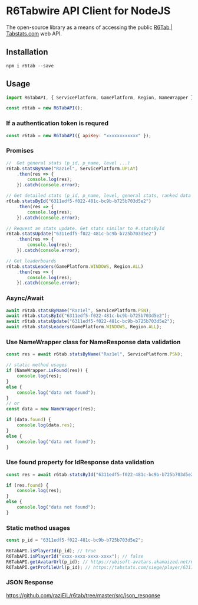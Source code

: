 # R6Tabwire API Client for NodeJS
The open-source library as a means of accessing the public [R6Tab | Tabstats.com](https://github.com/Tabwire/R6Tab-API) web API.

## Installation
`npm i r6tab --save`

## Usage
```js
import R6TabAPI, { ServicePlatform, GamePlatform, Region, NameWrapper } from "r6tab";

const r6tab = new R6TabAPI();
```

### If a authentication token is requred
```js
const r6tab = new R6TabAPI({ apiKey: "xxxxxxxxxxxx" });
```

### Promises
```js
//  Get general stats (p_id, p_name, level ...)
r6tab.statsByName("Raz1el", ServicePlatform.UPLAY)
    .then(res => {
        console.log(res);
    }).catch(console.error);

// Get detailed stats (p_id, p_name, level, general stats, ranked data ...)
r6tab.statsById("6311edf5-f022-481c-bc9b-b725b703d5e2")
    .then(res => {
        console.log(res);
    }).catch(console.error);

// Request an stats update. Get stats similar to #.statsById
r6tab.statsUpdate("6311edf5-f022-481c-bc9b-b725b703d5e2")
    .then(res => {
        console.log(res);
    }).catch(console.error);

// Get leaderboards
r6tab.statsLeaders(GamePlatform.WINDOWS, Region.ALL)
    .then(res => {
        console.log(res);
    }).catch(console.error);
```
### Async/Await
```js
await r6tab.statsByName("Raz1el", ServicePlatform.PSN);
await r6tab.statsById("6311edf5-f022-481c-bc9b-b725b703d5e2");
await r6tab.statsUpdate("6311edf5-f022-481c-bc9b-b725b703d5e2");
await r6tab.statsLeaders(GamePlatform.WINDOWS, Region.ALL);
```

### Use NameWrapper class for NameResponse data validation
```js
const res = await r6tab.statsByName("Raz1el", ServicePlatform.PSN);

// static method usages
if (NameWrapper.isFound(res)) {
    console.log(res);
}
else {
    console.log("data not found");
}
// or
const data = new NameWrapper(res);

if (data.found) {
    console.log(data.res);
}
else {
    console.log("data not found");
}

```
### Use found property for IdResponse data validation
```js
const res = await r6tab.statsById("6311edf5-f022-481c-bc9b-b725b703d5e2");

if (res.found) {
    console.log(res);
}
else {
    console.log("data not found");
}
```
### Static method usages
```js
const p_id = "6311edf5-f022-481c-bc9b-b725b703d5e2";

R6TabAPI.isPlayerId(p_id); // true
R6TabAPI.isPlayerId("xxxx-xxxx-xxxx-xxxx"); // false
R6TabAPI.getAvatarUrl(p_id); // https://ubisoft-avatars.akamaized.net/6311edf5-f022-481c-bc9b-b725b703d5e2/default_256_256.png
R6TabAPI.getProfileUrl(p_id); // https://tabstats.com/siege/player/6311edf5-f022-481c-bc9b-b725b703d5e2
```

### JSON Response
https://github.com/raziEiL/r6tab/tree/master/src/json_response
